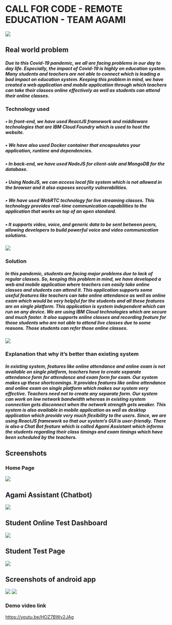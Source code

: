 # CALL FOR CODE - REMOTE EDUCATION - TEAM AGAMI

<img src="vlcsnap-2020-07-31-15h37m50s124.png" width="auto">


## Real world problem

##### Due to this Covid-19 pandemic, we all are facing problems in our day to day life. Especially, the impact of Covid-19 is highly on education system. Many students and teachers are not able to connect which is leading a bad impact on education system. Keeping this problem in mind, we have created a web application and mobile application through which teachers can take their classes online effectively as well as students can attend their online classes.

### Technology used

##### •	In front-end, we have used ReactJS framework and middleware technologies that are IBM Cloud Foundry which is used to host the website.
##### •	We have also used Docker container that encapsulates your application, runtime and dependencies.
##### •	In back-end, we have used NodeJS for client-side and MongoDB for the database. 
##### •	Using NodeJS, we can access local file system which is not allowed in the browser and it also exposes security vulnerabilities. 
##### •	We have used WebRTC technology for live streaming classes. This technology provides real-time communication capabilities to the application that works on top of an open standard.
##### •	It supports video, voice, and generic data to be sent between peers, allowing developers to build powerful voice and video communication solutions.

<img src="newuml_page-0001.jpg" width="auto">

### Solution

##### In this pandemic, students are facing major problems due to lack of regular classes. So, keeping this problem in mind, we have developed a web and mobile application where teachers can easily take online classes and students can attend it. This application supports some useful features like teachers can take online attendance as well as online exam which would be very helpful for the students and all these features are on single platform. This application is system independent which can run on any device. We are using IBM Cloud technologies which are secure and much faster. It also supports online classes and recording feature for those students who are not able to attend live classes due to some reasons. Those students can refer those online classes.

<img src="Untitled.jpg" width="auto">

### Explanation that why it’s better than existing system

##### In existing system, features like online attendance and online exam is not available on single platform, teachers have to create separate attendance form for attendance and exam form for exam. Our system makes up these shortcomings. It provides features like online attendance and online exam on single platform which makes our system very effective. Teachers need not to create any separate form. Our system can work on low network bandwidth whereas in existing system connection gets disconnect when the network strength gets weaker. This system is also available in mobile application as well as desktop application which provide very much flexibility to the users. Since, we are using ReactJS framework so that our system’s GUI is user-friendly. There is also a Chat Bot feature which is called Agami Assistant which informs the students regarding their class timings and exam timings which have been scheduled by the teachers.

## Screenshots

### Home Page

<img src="vlcsnap-2020-07-31-15h34m53s713.png" width="auto">

## Agami Assistant (Chatbot)

<img src="vlcsnap-2020-07-31-15h34m23s093.png" width="auto">

## Student Online Test Dashboard
<img src="Screenshot (684).png" width="auto">

## Student Test Page
<img src="vlcsnap-2020-07-31-15h35m41s015.png" width="auto">

## Screenshots of android app
<img src="vlcsnap-2020-07-31-15h37m38s921.png" width="auto">

<img src="vlcsnap-2020-07-31-15h37m28s908.png" width="auto">


### Demo video link
https://youtu.be/HOZ7BWv2JAg

